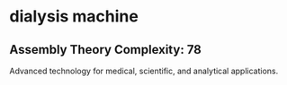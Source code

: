 # dialysis machine

## Assembly Theory Complexity: 78
Advanced technology for medical, scientific, and analytical applications.

